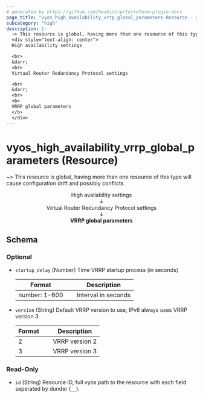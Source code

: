 ```yaml
---
# generated by https://github.com/hashicorp/terraform-plugin-docs
page_title: "vyos_high_availability_vrrp_global_parameters Resource - vyos"
subcategory: "high"
description: |-
  ~> This resource is global, having more than one resource of this type will cause configuration drift and possibly conflicts.
  <div style="text-align: center">
  High availability settings

  <br>
  &darr;
  <br>
  Virtual Router Redundancy Protocol settings

  <br>
  &darr;
  <br>
  <b>
  VRRP global parameters
  </b>
  </div>
---
```


# vyos_high_availability_vrrp_global_parameters (Resource)

~> This resource is global, having more than one resource of this type will cause configuration drift and possibly conflicts.

<div style="text-align: center">
High availability settings

<br>
&darr;
<br>
Virtual Router Redundancy Protocol settings

<br>
&darr;
<br>
<b>
VRRP global parameters
</b>
</div>



<!-- schema generated by tfplugindocs -->
## Schema

### Optional

- `startup_delay` (Number) Time VRRP startup process (in seconds)

    |  Format &emsp; | Description  |
    |----------|---------------|
    |  number: 1-600  &emsp; |  Interval in seconds  |
- `version` (String) Default VRRP version to use, IPv6 always uses VRRP version 3

    |  Format &emsp; | Description  |
    |----------|---------------|
    |  2  &emsp; |  VRRP version 2  |
    |  3  &emsp; |  VRRP version 3  |

### Read-Only

- `id` (String) Resource ID, full vyos path to the resource with each field seperated by dunder (`__`).
